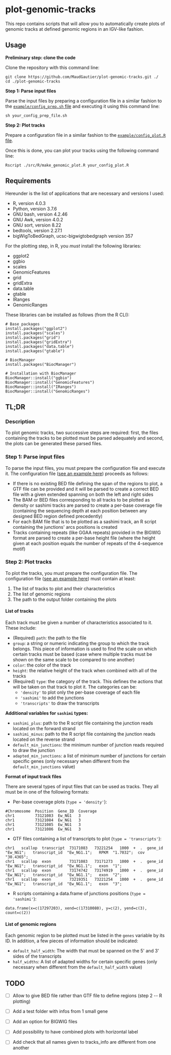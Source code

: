 # plot-genomic-tracks

This repo contains scripts that will allow you to automatically create plots of genomic tracks at defined genomic regions in an IGV-like fashion.



## Usage


**Preliminary step: clone the code**

Clone the repository with this command line:
```
git clone https://github.com/MaudGautier/plot-genomic-tracks.git ./
cd ./plot-genomic-tracks
```


**Step 1: Parse input files**

Parse the input files by preparing a configuration file in a similar fashion to the [``example/config_prep.sh`` file](https://github.com/MaudGautier/plot-genomic-tracks/tree/main/example/config_prep.sh) and executing it using this command line:
```
sh your_config_prep_file.sh
```



**Step 2: Plot tracks**

Prepare a configuration file in a similar fashion to the [``example/config_plot.R`` file](https://github.com/MaudGautier/plot-genomic-tracks/tree/main/example/config_plot.R).

Once this is done, you can plot your tracks using the following command line:
```
Rscript ./src/R/make_genomic_plot.R your_config_plot.R
```




## Requirements

Hereunder is the list of applications that are necessary and versions I used:

* R, version 4.0.3
* Python, version 3.7.6
* GNU bash, version 4.2.46
* GNU Awk, version 4.0.2
* GNU sort, version 8.22
* bedtools, version 2.27.1
* bigWigToBedGraph, ucsc-bigwigtobedgraph version 357


For the plotting step, in R, you *must* install the following libraries:

* ggplot2
* ggbio
* scales
* GenomicFeatures
* grid
* gridExtra
* data.table
* gtable
* IRanges
* GenomicRanges

These libraries can be installed as follows (from the R CLI):
```
# Base packages
install.packages("ggplot2")
install.packages("scales")
install.packages("grid")
install.packages("gridExtra")
install.packages("data.table")
install.packages("gtable")

# BiocManager
install.packages("BiocManager")

# Installation with BiocManager
BiocManager::install("ggbio")
BiocManager::install("GenomicFeatures")
BiocManager::install("IRanges")
BiocManager::install("GenomicRanges")
```



## TL;DR

### Description

To plot genomic tracks, two successive steps are required: first, the files containing the tracks to be plotted must be parsed adequately and second, the plots can be generated these parsed files.


### Step 1: Parse input files

To parse the input files, you must prepare the configuration file and execute it.
The configuration file ([see an example here](https://github.com/MaudGautier/plot-genomic-tracks/tree/main/example/config_prep.R)) proceeds as follows:

* If there is no existing BED file defining the span of the regions to plot, a GTF file can be provided and it will be parsed to create a correct BED file with a given extended spanning on both the left and right sides
* The BAM or BED files corresponding to all tracks to be plotted as density or sashimi tracks are parsed to create a per-base coverage file (containing the sequencing depth at each position between any designed BED region defined precedently)
* For each BAM file that is to be plotted as a sashimi track, an R script containing the junctions' arcs positions is created
* Tracks containing repeats (like GGAA repeats) provided in the BIGWIG format are parsed to create a per-base height file (where the height given at each position equals the number of repeats of the 4-sequence motif)



### Step 2: Plot tracks

To plot the tracks, you must prepare the configuration file.
The configuration file ([see an example here](https://github.com/MaudGautier/plot-genomic-tracks/tree/main/example/config_plot.R)) must contain at least:

1. The list of tracks to plot and their characteristics
2. The list of genomic regions
3. The path to the output folder containing the plots


#### List of tracks

Each track must be given a number of characteristics associated to it.
These include:

* (Required) `path`: the path to the file
* `group`: a string or numeric indicating the group to which the track belongs. This piece of information is used to find the scale on which certain tracks must be based (case where multiple tracks must be shown on the same scale to be compared to one another)
* `color`: the color of the track
* `height`: the relative height of the track when combined with all of the tracks
* (Required) `type`: the category of the track. This defines the actions that will be taken on that track to plot it. The categories can be: 
	* `'density'` to plot only the per-base coverage of each file
	* `'sashimi'` to add the junctions
	* `'transcripts'` to draw the transcripts


**Additional variables for `sashimi` types:**

* `sashimi_plus`: path to the R script file containing the junction reads located on the forward strand
* `sashimi_minus`: path to the R script file containing the junction reads located on the reverse strand
* `default_min_junctions`: the minimum number of junction reads required to draw the junction
* `adapted_min_junctions`: a list of minimum number of junctions for certain specific genes (only necessary when different from the `default_min_junctions` value)


**Format of input track files**

There are several types of input files that can be used as tracks. They all must be in one of the following formats:

* Per-base coverage plots (`type = 'density'`): 
```
#Chromosome  Position  Gene_ID  Coverage
chr1         73121083  Ew_NG1   3
chr1         73121084  Ew_NG1   3
chr1         73121085  Ew_NG1   3
chr1         73121086  Ew_NG1   3
```

* GTF files containing a list of transcripts to plot (`type = 'transcripts'`):
```
chr1   scallop  transcript  73171083   73221254   1000  +  .  gene_id  "Ew_NG1";   transcript_id  "Ew_NG1.1";   RPKM  "1.7032";  cov  "30.4365";
chr1   scallop  exon        73171083   73171273   1000  +  .  gene_id  "Ew_NG1";   transcript_id  "Ew_NG1.1";   exon  "1";
chr1   scallop  exon        73174742   73174919   1000  +  .  gene_id  "Ew_NG1";   transcript_id  "Ew_NG1.1";   exon  "2";
chr1   scallop  exon        73219351   73221254   1000  +  .  gene_id  "Ew_NG1";   transcript_id  "Ew_NG1.1";   exon  "3";
```

* R scripts containing a data.frame of junctions positions (`type = 'sashimi'`):
```
data.frame(x=c(17297203), xend=c(17310080), y=c(2), yend=c(3), count=c(2))
```




#### List of genomic regions

Each genomic region to be plotted must be listed in the `genes` variable by its ID.
In addition, a few pieces of information should be indicated:

* `default_half_width`: The width that must be spanned on the 5' and 3' sides of the transcripts
* `half_widths`: A list of adapted widths for certain specific genes (only necessary when different from the `default_half_width` value)





## TODO

- [ ] Allow to give BED file rather than GTF file to define regions (step 2 -- R plotting)
- [ ] Add a test folder with infos from 1 small gene
- [ ] Add an option for BIGWIG files
- [ ] Add possibility to have combined plots with horizontal label
- [ ] Add check that all names given to tracks_info are different from one another

